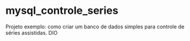 # mysql_controle_series
Projeto exemplo: como criar um banco de dados simples para controle de séries assistidas. DIO
